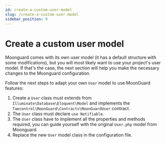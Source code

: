 ```yaml
---
id: create-a-custom-user-model
slug: /create-a-custom-user-model
sidebar_position: 9
---
```


# Create a custom user model

Moonguard comes with its own user model (it has a default structure with some
modifications), but you will most likely want to use your project's user model.
If that's the case, the next section will help you make the necessary changes
to the Moonguard configuration.

Follow the next steps to adapt your own `User` model to use MoonGuard features:

1. Create a `User` class must extends from `Illuminate\Database\Eloquent\Model` and implements the `Taecontrol\MoonGuard\Contracts\MoonGuardUser` contract.
2. The `User` class must declare `use Notifiable`.
3. The `User` class have to implement all the properties and methods required, you can guide yourself with the original `User.php` model from Moonguard.
4. Replace the new `User` model class in the configuration file.
